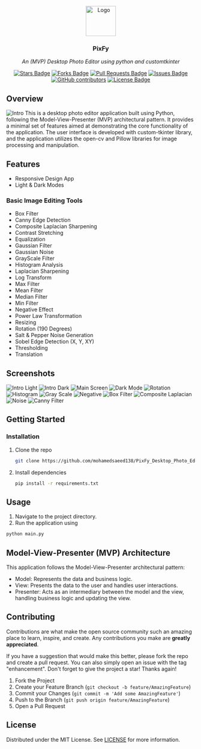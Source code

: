 
<!-- PROJECT LOGO -->
<br />
<div align="center">
  <a href="https://github.com/mohamedsaeed138/PixFy_Desktop_Photo_Editor">
    <img src="images/logo.ico" alt="Logo" width="80" height="80">
  </a>
  <h3 align="center">PixFy</h3>
  <p align="center">
   <i>An (MVP) Desktop Photo Editor using python and customtkinter</i></p>
</div>
<!-- PROJECT Badges -->
<div align="center">
  <a href="https://github.com/mohamedsaeed138/PixFy_Desktop_Photo_Editor/stargazers"><img src="https://img.shields.io/github/stars/mohamedsaeed138/PixFy_Desktop_Photo_Editor" alt="Stars Badge"/></a>
<a href="https://github.com/mohamedsaeed138/PixFy_Desktop_Photo_Editor/network/members"><img src="https://img.shields.io/github/forks/mohamedsaeed138/PixFy_Desktop_Photo_Editor" alt="Forks Badge"/></a>
<a href="https://github.com/mohamedsaeed138/PixFy_Desktop_Photo_Editor/pulls"><img src="https://img.shields.io/github/issues-pr/mohamedsaeed138/PixFy_Desktop_Photo_Editor" alt="Pull Requests Badge"/></a>
<a href="https://github.com/mohamedsaeed138/PixFy_Desktop_Photo_Editor/issues"><img src="https://img.shields.io/github/issues/mohamedsaeed138/PixFy_Desktop_Photo_Editor" alt="Issues Badge"/></a>
<a href="https://github.com/mohamedsaeed138/PixFy_Desktop_Photo_Editor/graphs/contributors"><img alt="GitHub contributors" src="https://img.shields.io/github/contributors/mohamedsaeed138/PixFy_Desktop_Photo_Editor?color=2b9348"></a>
<a href="https://github.com/mohamedsaeed138/PixFy_Desktop_Photo_Editor/blob/main/LICENSE"><img src="https://img.shields.io/github/license/mohamedsaeed138/PixFy_Desktop_Photo_Editor?color=2b9348" alt="License Badge"/></a>
</div>
<!-- ABOUT THE PROJECT -->

## Overview

![Intro](images/Intro_Frame_Dark.png)
This is a desktop photo editor application built using Python, following the Model-View-Presenter (MVP) architectural pattern. It provides a minimal set of features aimed at demonstrating the core functionality of the application. The user interface is developed with custom-tkinter library, and the application utilizes the open-cv and Pillow libraries for image processing and manipulation.

## Features

* Responsive Design App
* Light & Dark Modes

### Basic Image Editing Tools

* Box Filter
* Canny Edge Detection
* Composite Laplacian Sharpening
* Contrast Stretching
* Equalization
* Gaussian Filter
* Gaussian Noise
* GrayScale Filter
* Histogram Analysis
* Laplacian Sharpening
* Log Transform
* Max Filter
* Mean Filter
* Median Filter
* Min Filter
* Negative Effect
* Power Law Transformation
* Resizing
* Rotation (190 Degrees)
* Salt & Pepper Noise Generation
* Sobel Edge Detection (X, Y, XY)
* Thresholding
* Translation

## Screenshots

![Intro Light](images/Intro_Frame.png)
![Intro Dark](images/Intro_Frame_Dark.png)
![Main Screen](images/MainScreen.png)
![Dark Mode](images/Dark_Mode.png)
![Rotation](images/Rotation190Degree.png)
![Histogram](images/Histogram.png)
![Gray Scale](images/Gray.png)
![Negative](images/Negative.png)
![Box Filter](images/Box_Filter.png)
![Composite Laplacian](images/Composite_Laplacian_Sharpening.png)
![Noise](images/S&P_Nosie.png)
![Canny Filter](images/Canny.png)
<!-- GETTING STARTED -->
## Getting Started

### Installation

1. Clone the repo

   ```sh
   git clone https://github.com/mohamedsaeed138/PixFy_Desktop_Photo_Editor.git
   ```

2. Install dependencies

   ```sh
   pip install -r requirements.txt
   ```
<!-- USAGE EXAMPLES -->
## Usage

1. Navigate to the project directory.
2. Run the application using

```sh
python main.py
```

## Model-View-Presenter (MVP) Architecture

This application follows the Model-View-Presenter architectural pattern:

* Model: Represents the data and business logic.
* View: Presents the data to the user and handles user interactions.
* Presenter: Acts as an intermediary between the model and the view, handling business logic and updating the view.
<!-- CONTRIBUTING -->
## Contributing

Contributions are what make the open source community such an amazing place to learn, inspire, and create. Any contributions you make are **greatly appreciated**.

If you have a suggestion that would make this better, please fork the repo and create a pull request. You can also simply open an issue with the tag "enhancement".
Don't forget to give the project a star! Thanks again!

1. Fork the Project
2. Create your Feature Branch (`git checkout -b feature/AmazingFeature`)
3. Commit your Changes (`git commit -m 'Add some AmazingFeature'`)
4. Push to the Branch (`git push origin feature/AmazingFeature`)
5. Open a Pull Request
<!-- LICENSE -->
## License

Distributed under the MIT License. See [LICENSE](https://github.com/mohamedsaeed138/PixFy_Desktop_Photo_Editor/blob/main/LICENSE.txt) for more information.
<!-- MARKDOWN LINKS & IMAGES -->
<!-- https://www.markdownguide.org/basic-syntax/#reference-style-links -->